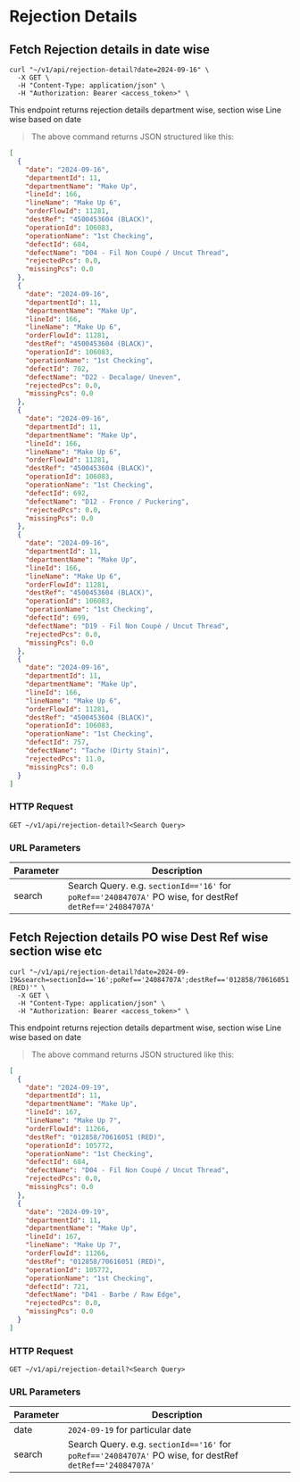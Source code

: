 # Rejection Details

## Fetch Rejection details in date wise

```shell
curl "~/v1/api/rejection-detail?date=2024-09-16" \
  -X GET \
  -H "Content-Type: application/json" \
  -H "Authorization: Bearer <access_token>" \
```

This endpoint returns rejection details  department wise, section wise Line wise  based on date

> The above command returns JSON structured like this:

```json
[
  {
    "date": "2024-09-16",
    "departmentId": 11,
    "departmentName": "Make Up",
    "lineId": 166,
    "lineName": "Make Up 6",
    "orderFlowId": 11281,
    "destRef": "4500453604 (BLACK)",
    "operationId": 106083,
    "operationName": "1st Checking",
    "defectId": 684,
    "defectName": "D04 - Fil Non Coupé / Uncut Thread",
    "rejectedPcs": 0.0,
    "missingPcs": 0.0
  },
  {
    "date": "2024-09-16",
    "departmentId": 11,
    "departmentName": "Make Up",
    "lineId": 166,
    "lineName": "Make Up 6",
    "orderFlowId": 11281,
    "destRef": "4500453604 (BLACK)",
    "operationId": 106083,
    "operationName": "1st Checking",
    "defectId": 702,
    "defectName": "D22 - Decalage/ Uneven",
    "rejectedPcs": 0.0,
    "missingPcs": 0.0
  },
  {
    "date": "2024-09-16",
    "departmentId": 11,
    "departmentName": "Make Up",
    "lineId": 166,
    "lineName": "Make Up 6",
    "orderFlowId": 11281,
    "destRef": "4500453604 (BLACK)",
    "operationId": 106083,
    "operationName": "1st Checking",
    "defectId": 692,
    "defectName": "D12 - Fronce / Puckering",
    "rejectedPcs": 0.0,
    "missingPcs": 0.0
  },
  {
    "date": "2024-09-16",
    "departmentId": 11,
    "departmentName": "Make Up",
    "lineId": 166,
    "lineName": "Make Up 6",
    "orderFlowId": 11281,
    "destRef": "4500453604 (BLACK)",
    "operationId": 106083,
    "operationName": "1st Checking",
    "defectId": 699,
    "defectName": "D19 - Fil Non Coupé / Uncut Thread",
    "rejectedPcs": 0.0,
    "missingPcs": 0.0
  },
  {
    "date": "2024-09-16",
    "departmentId": 11,
    "departmentName": "Make Up",
    "lineId": 166,
    "lineName": "Make Up 6",
    "orderFlowId": 11281,
    "destRef": "4500453604 (BLACK)",
    "operationId": 106083,
    "operationName": "1st Checking",
    "defectId": 757,
    "defectName": "Tache (Dirty Stain)",
    "rejectedPcs": 11.0,
    "missingPcs": 0.0
  }
]
```

### HTTP Request

`GET ~/v1/api/rejection-detail?<Search Query>`

### URL Parameters

| Parameter | Description                                                                                              |
|-----------|----------------------------------------------------------------------------------------------------------|
| search    | Search Query. e.g. `sectionId=='16'` for `poRef=='24084707A'` PO wise, for destRef `detRef=='24084707A'` |

## Fetch Rejection details PO wise Dest Ref wise section wise etc

```shell
curl "~/v1/api/rejection-detail?date=2024-09-19&search=sectionId=='16';poRef=='24084707A';destRef=='012858/70616051 (RED)'" \
  -X GET \
  -H "Content-Type: application/json" \
  -H "Authorization: Bearer <access_token>" \
```

This endpoint returns rejection details  department wise, section wise Line wise  based on date

> The above command returns JSON structured like this:

```json
[
  {
    "date": "2024-09-19",
    "departmentId": 11,
    "departmentName": "Make Up",
    "lineId": 167,
    "lineName": "Make Up 7",
    "orderFlowId": 11266,
    "destRef": "012858/70616051 (RED)",
    "operationId": 105772,
    "operationName": "1st Checking",
    "defectId": 684,
    "defectName": "D04 - Fil Non Coupé / Uncut Thread",
    "rejectedPcs": 0.0,
    "missingPcs": 0.0
  },
  {
    "date": "2024-09-19",
    "departmentId": 11,
    "departmentName": "Make Up",
    "lineId": 167,
    "lineName": "Make Up 7",
    "orderFlowId": 11266,
    "destRef": "012858/70616051 (RED)",
    "operationId": 105772,
    "operationName": "1st Checking",
    "defectId": 721,
    "defectName": "D41 - Barbe / Raw Edge",
    "rejectedPcs": 0.0,
    "missingPcs": 0.0
  }
]
```

### HTTP Request

`GET ~/v1/api/rejection-detail?<Search Query>`

### URL Parameters

| Parameter | Description                                                                                              |
|-----------|----------------------------------------------------------------------------------------------------------|
| date      | `2024-09-19` for particular date                                                                         |
| search    | Search Query. e.g. `sectionId=='16'` for `poRef=='24084707A'` PO wise, for destRef `detRef=='24084707A'` |
